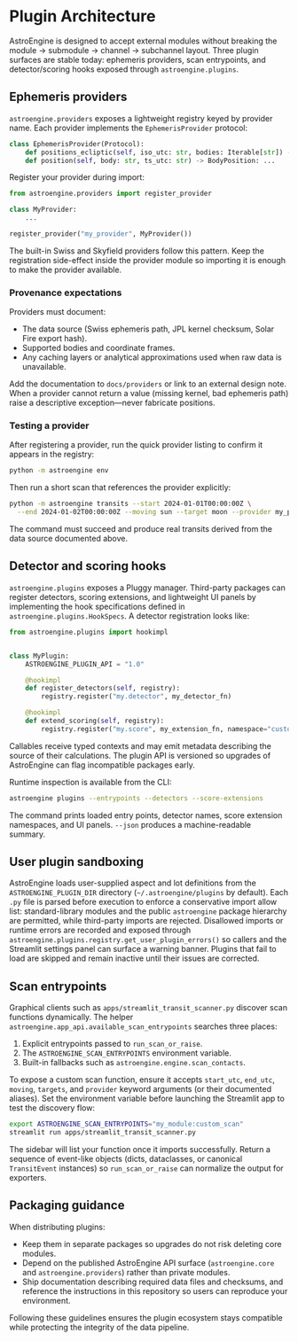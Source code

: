 # Plugin Architecture

AstroEngine is designed to accept external modules without breaking the
module → submodule → channel → subchannel layout. Three plugin surfaces are
stable today: ephemeris providers, scan entrypoints, and detector/scoring
hooks exposed through ``astroengine.plugins``.

## Ephemeris providers

``astroengine.providers`` exposes a lightweight registry keyed by provider
name. Each provider implements the ``EphemerisProvider`` protocol:

```python
class EphemerisProvider(Protocol):
    def positions_ecliptic(self, iso_utc: str, bodies: Iterable[str]) -> Dict[str, Dict[str, float]]: ...
    def position(self, body: str, ts_utc: str) -> BodyPosition: ...
```

Register your provider during import:

```python
from astroengine.providers import register_provider

class MyProvider:
    ...

register_provider("my_provider", MyProvider())
```

The built-in Swiss and Skyfield providers follow this pattern. Keep the
registration side-effect inside the provider module so importing it is
enough to make the provider available.

### Provenance expectations

Providers must document:

- The data source (Swiss ephemeris path, JPL kernel checksum, Solar Fire
  export hash).
- Supported bodies and coordinate frames.
- Any caching layers or analytical approximations used when raw data is
  unavailable.

Add the documentation to ``docs/providers`` or link to an external design
note. When a provider cannot return a value (missing kernel, bad ephemeris
path) raise a descriptive exception—never fabricate positions.

### Testing a provider

After registering a provider, run the quick provider listing to confirm
it appears in the registry:

```bash
python -m astroengine env
```

Then run a short scan that references the provider explicitly:

```bash
python -m astroengine transits --start 2024-01-01T00:00:00Z \
  --end 2024-01-02T00:00:00Z --moving sun --target moon --provider my_provider
```

The command must succeed and produce real transits derived from the data
source documented above.

## Detector and scoring hooks

``astroengine.plugins`` exposes a Pluggy manager. Third-party packages can
register detectors, scoring extensions, and lightweight UI panels by
implementing the hook specifications defined in
``astroengine.plugins.HookSpecs``. A detector registration looks like:

```python
from astroengine.plugins import hookimpl


class MyPlugin:
    ASTROENGINE_PLUGIN_API = "1.0"

    @hookimpl
    def register_detectors(self, registry):
        registry.register("my.detector", my_detector_fn)

    @hookimpl
    def extend_scoring(self, registry):
        registry.register("my.score", my_extension_fn, namespace="custom")
```

Callables receive typed contexts and may emit metadata describing the source
of their calculations. The plugin API is versioned so upgrades of
AstroEngine can flag incompatible packages early.

Runtime inspection is available from the CLI:

```bash
astroengine plugins --entrypoints --detectors --score-extensions
```

The command prints loaded entry points, detector names, score extension
namespaces, and UI panels. ``--json`` produces a machine-readable summary.

## User plugin sandboxing

AstroEngine loads user-supplied aspect and lot definitions from the
``ASTROENGINE_PLUGIN_DIR`` directory (``~/.astroengine/plugins`` by default).
Each ``.py`` file is parsed before execution to enforce a conservative
import allow list: standard-library modules and the public ``astroengine``
package hierarchy are permitted, while third-party imports are rejected.
Disallowed imports or runtime errors are recorded and exposed through
``astroengine.plugins.registry.get_user_plugin_errors()`` so callers and the
Streamlit settings panel can surface a warning banner. Plugins that fail to
load are skipped and remain inactive until their issues are corrected.

## Scan entrypoints

Graphical clients such as ``apps/streamlit_transit_scanner.py`` discover
scan functions dynamically. The helper
``astroengine.app_api.available_scan_entrypoints`` searches three places:

1. Explicit entrypoints passed to ``run_scan_or_raise``.
2. The ``ASTROENGINE_SCAN_ENTRYPOINTS`` environment variable.
3. Built-in fallbacks such as ``astroengine.engine.scan_contacts``.

To expose a custom scan function, ensure it accepts ``start_utc``,
``end_utc``, ``moving``, ``targets``, and ``provider`` keyword arguments
(or their documented aliases). Set the environment variable before
launching the Streamlit app to test the discovery flow:

```bash
export ASTROENGINE_SCAN_ENTRYPOINTS="my_module:custom_scan"
streamlit run apps/streamlit_transit_scanner.py
```

The sidebar will list your function once it imports successfully. Return
a sequence of event-like objects (dicts, dataclasses, or canonical
``TransitEvent`` instances) so ``run_scan_or_raise`` can normalize the
output for exporters.

## Packaging guidance

When distributing plugins:

- Keep them in separate packages so upgrades do not risk deleting core
  modules.
- Depend on the published AstroEngine API surface (``astroengine.core``
  and ``astroengine.providers``) rather than private modules.
- Ship documentation describing required data files and checksums, and
  reference the instructions in this repository so users can reproduce
  your environment.

Following these guidelines ensures the plugin ecosystem stays compatible
while protecting the integrity of the data pipeline.
